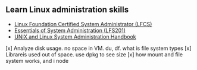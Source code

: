 ## Learn Linux administration skills 

- [Linux Foundation Certified System Administrator (LFCS)](https://training.linuxfoundation.org/certification/lfcs) 
- [Essentials of System Administration (LFS201)](https://training.linuxfoundation.org/linux-courses/system-administration-training/essentials-of-system-administration)
- [UNIX and Linux System Administration Handbook](https://www.amazon.com/UNIX-Linux-System-Administration-Handbook/dp/0131480057)



[x] Analyze disk usage. no space in VM. du, df. what is file system types
[x] Librareis used out of space. use dpkg to see size
[x] how mount and file system works, and i node
